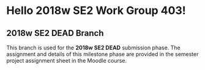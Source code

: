 # Hello 2018w SE2 Work Group 403!

## 2018w SE2 DEAD Branch

This branch is used for the **2018w SE2 DEAD** submission phase.
The assignment and details of this milestone phase are provided in the semester project assignment sheet in the Moodle course.
